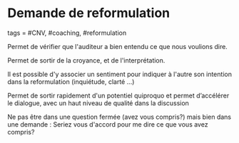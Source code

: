 # Demande de reformulation
tags = #CNV, #coaching, #reformulation

Permet de vérifier que l'auditeur a bien entendu ce que nous voulions dire.

Permet de sortir de la croyance, et de l'interprétation.

Il est possible d'y associer un sentiment pour indiquer à l'autre son intention dans la reformulation (inquiétude, clarté ...)

Permet de sortir rapidement d'un potentiel quiproquo et permet d’accélérer le dialogue, avec un haut niveau de qualité dans la discussion

Ne pas être dans une question fermée (avez vous compris?) mais bien dans une demande : Seriez vous d'accord pour me dire ce que vous avez compris?


